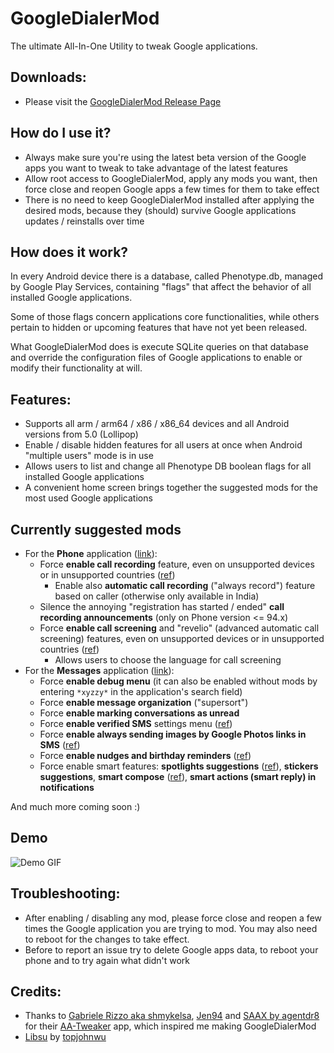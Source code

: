 # GoogleDialerMod
The ultimate All-In-One Utility to tweak Google applications.


## Downloads:
 - Please visit the [GoogleDialerMod Release Page](https://github.com/jacopotediosi/GoogleDialerMod/releases)


## How do I use it?
- Always make sure you're using the latest beta version of the Google apps you want to tweak to take advantage of the latest features
- Allow root access to GoogleDialerMod, apply any mods you want, then force close and reopen Google apps a few times for them to take effect
- There is no need to keep GoogleDialerMod installed after applying the desired mods, because they (should) survive Google applications updates / reinstalls over time


## How does it work?
In every Android device there is a database, called Phenotype.db, managed by Google Play Services, containing "flags" that affect the behavior of all installed Google applications.

Some of those flags concern applications core functionalities, while others pertain to hidden or upcoming features that have not yet been released.

What GoogleDialerMod does is execute SQLite queries on that database and override the configuration files of Google applications to enable or modify their functionality at will.


## Features:
- Supports all arm / arm64 / x86 / x86_64 devices and all Android versions from 5.0 (Lollipop)
- Enable / disable hidden features for all users at once when Android "multiple users" mode is in use
- Allows users to list and change all Phenotype DB boolean flags for all installed Google applications
- A convenient home screen brings together the suggested mods for the most used Google applications


## Currently suggested mods
- For the **Phone** application ([link](https://play.google.com/store/apps/details?id=com.google.android.dialer)):
    - Force **enable call recording** feature, even on unsupported devices or in unsupported countries ([ref](https://support.google.com/phoneapp/answer/9803950))
        - Enable also **automatic call recording** ("always record") feature based on caller (otherwise only available in India)
    - Silence the annoying "registration has started / ended" **call recording announcements** (only on Phone version <= 94.x)
    - Force **enable call screening** and "revelio" (advanced automatic call screening) features, even on unsupported devices or in unsupported countries ([ref](https://support.google.com/phoneapp/answer/9118387))
        - Allows users to choose the language for call screening
- For the **Messages** application ([link](https://play.google.com/store/apps/details?id=com.google.android.apps.messaging)):
    - Force **enable debug menu** (it can also be enabled without mods by entering `*xyzzy*` in the application's search field)
    - Force **enable message organization** ("supersort")
    - Force **enable marking conversations as unread**
    - Force **enable verified SMS** settings menu ([ref](https://support.google.com/messages/answer/9326240))
    - Force **enable always sending images by Google Photos links in SMS** ([ref](https://9to5google.com/2022/02/19/messages-google-photos/))
    - Force **enable nudges and birthday reminders** ([ref](https://support.google.com/messages/answer/11555591))
    - Force enable smart features: **spotlights suggestions** ([ref](https://9to5google.com/2023/02/02/google-messages-assistant/)), **stickers suggestions**, **smart compose** ([ref](https://9to5google.com/2020/06/30/gboard-android-smart-compose-google-messages/)), **smart actions (smart reply) in notifications**

And much more coming soon :)


## Demo
![Demo GIF](https://github.com/jacopotediosi/GoogleDialerMod/assets/20026524/5b13c935-4b12-46ac-b67d-0182004c8ac0)


## Troubleshooting:
- After enabling / disabling any mod, please force close and reopen a few times the Google application you are trying to mod. You may also need to reboot for the changes to take effect.
- Before to report an issue try to delete Google apps data, to reboot your phone and to try again what didn't work


## Credits:
- Thanks to [Gabriele Rizzo aka shmykelsa](https://github.com/shmykelsa), [Jen94](https://github.com/jen94) and [SAAX by agentdr8](https://gitlab.com/agentdr8/saax) for their [AA-Tweaker](https://github.com/shmykelsa/AA-Tweaker) app, which inspired me making GoogleDialerMod
- [Libsu](https://github.com/topjohnwu/libsu) by [topjohnwu](https://github.com/topjohnwu)
